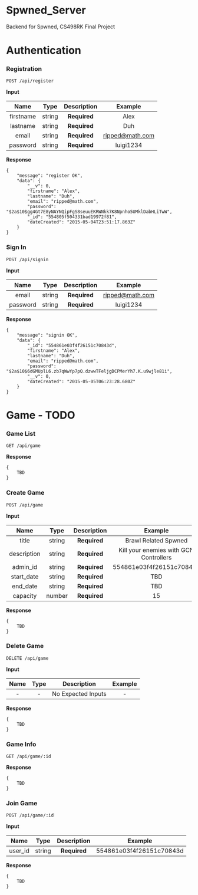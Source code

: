 # Spwned_Server
Backend for Spwned, CS498RK Final Project

Authentication
=============

### Registration
    
    POST /api/register
    

**Input**

|   Name   |  Type  | Description | Example |
|:--------:|:------:|:-----------:|:-----------:|
| firstname | string |   **Required** | Alex
| lastname | string |   **Required** | Duh
| email | string |   **Required** | ripped@math.com
| password | string |   **Required** | luigi1234


**Response**

    {
        "message": "register OK",
        "data": {
            "__v": 0,
            "firstname": "Alex",
            "lastname": "Duh",
            "email": "ripped@math.com",
            "password": "$2a$10$gg4Gt7E8yNAYNQipFgS8seuuEKRWNkk7K8Npnho5UMklDabHLiTwW",
            "_id": "554805f504331bad19972f81",
            "dateCreated": "2015-05-04T23:51:17.863Z"
        }
    }

### Sign In
    
    POST /api/signin
    

**Input**

|   Name   |  Type  | Description | Example |
|:--------:|:------:|:-----------:|:-----------:|
| email | string |   **Required** | ripped@math.com
| password | string |   **Required** | luigi1234


**Response**

    {
        "message": "signin OK",
        "data": {
            "_id": "554861e03f4f26151c70843d",
            "firstname": "Alex",
            "lastname": "Duh",
            "email": "ripped@math.com",
            "password": "$2a$10$6dGMUplL6.zb7qWwYp7pQ.dzwwTFeljgDCPMerYh7.K.u9wjle81i",
            "__v": 0,
            "dateCreated": "2015-05-05T06:23:28.680Z"
        }
    }

Game - TODO
=============

### Game List
    
    GET /api/game
    
**Response**

    {
        TBD
    }
    
### Create Game
    
    POST /api/game
    

**Input**

|   Name   |  Type  | Description | Example |
|:--------:|:------:|:-----------:|:-----------:|
| title | string |   **Required** | Brawl Related Spwned
| description | string |   **Required** | Kill your enemies with GCN Controllers
| admin_id | string |   **Required** | 554861e03f4f26151c70843d 
| start_date | string |   **Required** | TBD
| end_date | string |   **Required** | TBD
| capacity | number |   **Required** | 15


**Response**

    {
        TBD
    }
    
### Delete Game
    
    DELETE /api/game
    

**Input**

|   Name   |  Type  | Description | Example |
|:--------:|:------:|:-----------:|:-----------:|
| - | - |   No Expected Inputs  | -



**Response**

    {
        TBD
    }
    
### Game Info
    
    GET /api/game/:id
    
**Response**

    {
        TBD
    }
    
### Join Game
    
    POST /api/game/:id
    

**Input**

|   Name   |  Type  | Description | Example |
|:--------:|:------:|:-----------:|:-----------:|
| user_id | string |   **Required** | 554861e03f4f26151c70843d 

**Response**

    {
        TBD
    }
